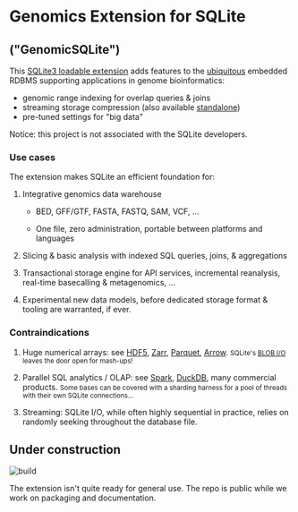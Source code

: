 # Genomics Extension for SQLite

## ("GenomicSQLite")

This [SQLite3 loadable extension](https://www.sqlite.org/loadext.html) adds features to the [ubiquitous](https://www.sqlite.org/mostdeployed.html) embedded RDBMS supporting applications in genome bioinformatics:

* genomic range indexing for overlap queries & joins
* streaming storage compression (also available [standalone](https://github.com/mlin/sqlite_zstd_vfs))
* pre-tuned settings for "big data"

Notice: this project is not associated with the SQLite developers.

### Use cases

The extension makes SQLite an efficient foundation for:

1. Integrative genomics data warehouse

    * BED, GFF/GTF, FASTA, FASTQ, SAM, VCF, ...

    * One file, zero administration, portable between platforms and languages

2. Slicing & basic analysis with indexed SQL queries, joins, & aggregations

3. Transactional storage engine for API services, incremental reanalysis, real-time basecalling & metagenomics, ...

4. Experimental new data models, before dedicated storage format & tooling are warranted, if ever.

### Contraindications

1. Huge numerical arrays: see [HDF5](https://www.hdfgroup.org/solutions/hdf5/), [Zarr](https://zarr.readthedocs.io/en/stable/), [Parquet](https://parquet.apache.org/), [Arrow](https://arrow.apache.org/). <small>SQLite's [BLOB I/O](https://www.sqlite.org/c3ref/blob_open.html) leaves the door open for mash-ups!</small>

2. Parallel SQL analytics / OLAP: see [Spark](https://spark.apache.org/), [DuckDB](https://duckdb.org/), many commercial products. <small>Some bases can be covered with a sharding harness for a pool of threads with their own SQLite connections...</small>

3. Streaming: SQLite I/O, while often highly sequential in practice, relies on randomly seeking throughout the database file.

## Under construction

![build](https://github.com/mlin/GenomicSQLite/workflows/build/badge.svg?branch=main)

The extension isn't quite ready for general use. The repo is public while we work on packaging and documentation.
